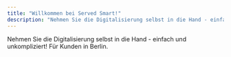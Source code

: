 ```yaml
---
title: "Willkommen bei Served Smart!"
description: "Nehmen Sie die Digitalisierung selbst in die Hand - einfach und unkompliziert! Für Kunden in Berlin."
---
```


Nehmen Sie die Digitalisierung selbst in die Hand - einfach und unkompliziert!
Für Kunden in Berlin.
